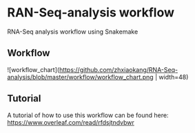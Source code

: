 # RAN-Seq-analysis workflow
RNA-Seq analysis workflow using Snakemake
## Workflow
![workflow_chart](https://github.com/zhxiaokang/RNA-Seq-analysis/blob/master/workflow/workflow_chart.png | width=48)
## Tutorial
A tutorial of how to use this workflow can be found here: https://www.overleaf.com/read/rfdsjtndvbwr
